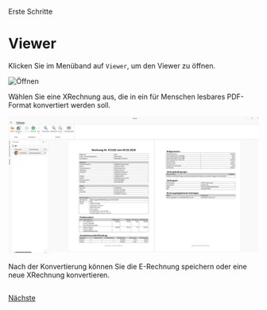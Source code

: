 Erste Schritte

# Viewer
 
Klicken Sie im Menüband auf `Viewer`, um den Viewer zu öffnen.
  
<img src="docs/Öffnen.png" alt="Öffnen"/> 

Wählen Sie eine XRechnung aus, die in ein für Menschen lesbares PDF-Format konvertiert werden soll. 

<img src="docs/Viewer.png" alt="Viewer"/> 

Nach der Konvertierung können Sie die E-Rechnung speichern oder eine neue XRechnung konvertieren.

##

[Nächste](./Einzelrechnung.md) 
